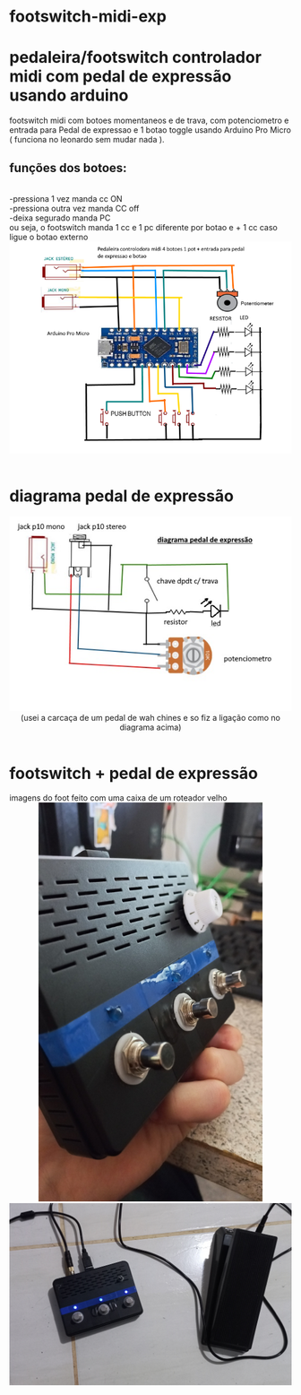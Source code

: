 # footswitch-midi-exp
<h1> pedaleira/footswitch controlador midi com pedal de expressão usando arduino</h1>
footswitch midi com botoes momentaneos e de trava, com potenciometro e entrada para Pedal de expressao e 1 botao toggle usando Arduino Pro Micro ( funciona no leonardo sem mudar nada ).
<h2> funções dos botoes: </h2><br>
-pressiona 1 vez manda cc ON<br>
-pressiona outra vez manda CC off<br>
-deixa segurado manda PC <br>
ou seja, o footswitch manda 1 cc e 1 pc diferente por botao e + 1 cc caso ligue o botao externo<br>
<div align="center">
<img src="https://github.com/Sleepy8/footswitch-midi-exp/blob/main/imagens/diagram.png" width="600px" >
<br>
</div><br>

<h1>diagrama pedal de expressão</h1>
<div align="center">
<img src="https://github.com/Sleepy8/footswitch-midi-exp/blob/main/imagens/diagramaexp.jpg" width="600px" ><br>
(usei a carcaça de um pedal de wah chines e so fiz a ligação como no diagrama acima)

</div><br>
<h1>footswitch + pedal de expressão</h1>
imagens do foot feito com uma caixa de um roteador velho<br>
<div align="center">
<img src="https://github.com/Sleepy8/footswitch-midi-exp/blob/main/imagens/foot.jpg" width="400px" >

</div>
<div align="center">
<img src="https://github.com/Sleepy8/footswitch-midi-exp/blob/main/imagens/pedais.jpg" width="600px" >

</div><br>
<br>

